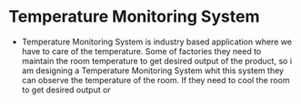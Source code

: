 # Temperature Monitoring System
* Temperature Monitoring System is industry based application where we have to care of the temperature. Some of factories they need to maintain the room temperature to get desired output 
  of the product, so i am designing a Temperature Monitoring System whit this system they can observe the temperature of the room. If they need to cool the room to get desired output or
  
  
